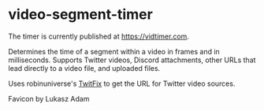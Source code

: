 # video-segment-timer
The timer is currently published at https://vidtimer.com.

Determines the time of a segment within a video in frames and in milliseconds.
Supports Twitter videos, Discord attachments, other URLs that lead directly to a video file, and uploaded files.

Uses robinuniverse's [TwitFix](https://github.com/robinuniverse/TwitFix) to get the URL for Twitter video sources.

Favicon by Lukasz Adam
